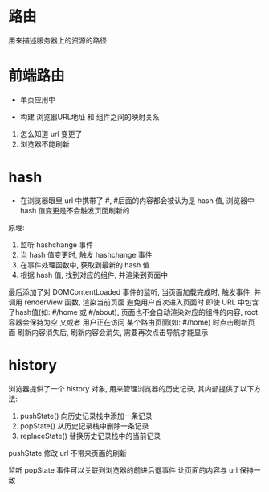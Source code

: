 # 路由
用来描述服务器上的资源的路径

# 前端路由
- 单页应用中

- 构建 浏览器URL地址 和 组件之间的映射关系
1. 怎么知道 url 变更了
2. 浏览器不能刷新


# hash
 - 在浏览器眼里 url 中携带了 #, #后面的内容都会被认为是  hash 值, 浏览器中 hash 值变更是不会触发页面刷新的
 
 原理:
 1. 监听 hashchange 事件
 2. 当 hash 值变更时, 触发 hashchange 事件
 3. 在事件处理函数中, 获取到最新的 hash 值
 4. 根据 hash 值, 找到对应的组件, 并渲染到页面中

 最后添加了对 DOMContentLoaded 事件的监听, 当页面加载完成时, 触发事件, 并调用 renderView 函数, 渲染当前页面 避免用户首次进入页面时 即使 URL 中包含了hash值(如: #/home 或 #/about), 页面也不会自动渲染对应的组件的内容, root 容器会保持为空 
 又或者 用户正在访问 某个路由页面(如: #/home) 时点击刷新页面 刷新内容消失后, 刷新内容会消失, 需要再次点击导航才能显示
 

# history
浏览器提供了一个 history 对象, 用来管理浏览器的历史记录, 其内部提供了以下方法:
1. pushState()  向历史记录栈中添加一条记录
2. popState()  从历史记录栈中删除一条记录
3. replaceState()  替换历史记录栈中的当前记录

pushState 修改 url 不带来页面的刷新

监听 popState 事件可以关联到浏览器的前进后退事件 让页面的内容与 url 保持一致
